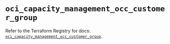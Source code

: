 # `oci_capacity_management_occ_customer_group`

Refer to the Terraform Registry for docs: [`oci_capacity_management_occ_customer_group`](https://registry.terraform.io/providers/oracle/oci/7.19.0/docs/resources/capacity_management_occ_customer_group).
